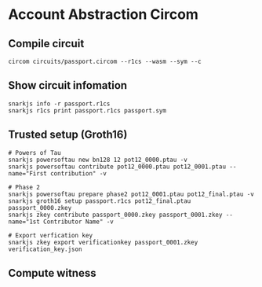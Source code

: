 Account Abstraction Circom
==========================

## Compile circuit

```
circom circuits/passport.circom --r1cs --wasm --sym --c
```

## Show circuit infomation

```
snarkjs info -r passport.r1cs
snarkjs r1cs print passport.r1cs passport.sym
```

## Trusted setup (Groth16)

```
# Powers of Tau
snarkjs powersoftau new bn128 12 pot12_0000.ptau -v
snarkjs powersoftau contribute pot12_0000.ptau pot12_0001.ptau --name="First contribution" -v

# Phase 2
snarkjs powersoftau prepare phase2 pot12_0001.ptau pot12_final.ptau -v
snarkjs groth16 setup passport.r1cs pot12_final.ptau passport_0000.zkey
snarkjs zkey contribute passport_0000.zkey passport_0001.zkey --name="1st Contributor Name" -v

# Export verfication key
snarkjs zkey export verificationkey passport_0001.zkey verification_key.json
```

## Compute witness

```
```
